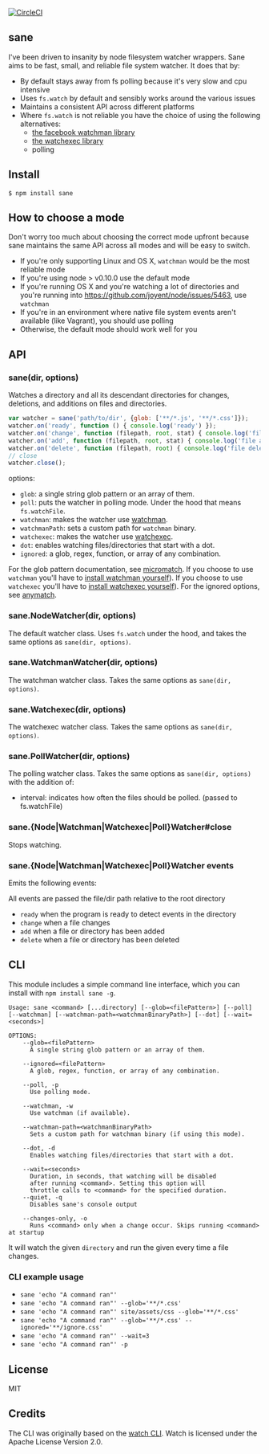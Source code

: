 [![CircleCI](https://circleci.com/gh/amasad/sane.svg?style=svg)](https://circleci.com/gh/amasad/sane)

sane
----

I've been driven to insanity by node filesystem watcher wrappers. Sane aims to be fast, small, and reliable file system
watcher. It does that by:

* By default stays away from fs polling because it's very slow and cpu intensive
* Uses `fs.watch` by default and sensibly works around the various issues
* Maintains a consistent API across different platforms
* Where `fs.watch` is not reliable you have the choice of using the following alternatives:
    * [the facebook watchman library](https://facebook.github.io/watchman/)
    * [the watchexec library](https://github.com/watchexec/watchexec)
    * polling

## Install

```
$ npm install sane
```

## How to choose a mode

Don't worry too much about choosing the correct mode upfront because sane maintains the same API across all modes and
will be easy to switch.

* If you're only supporting Linux and OS X, `watchman` would be the most reliable mode
* If you're using node > v0.10.0 use the default mode
* If you're running OS X and you're watching a lot of directories and you're running
  into https://github.com/joyent/node/issues/5463, use `watchman`
* If you're in an environment where native file system events aren't available (like Vagrant), you should use polling
* Otherwise, the default mode should work well for you

## API

### sane(dir, options)

Watches a directory and all its descendant directories for changes, deletions, and additions on files and directories.

```js
var watcher = sane('path/to/dir', {glob: ['**/*.js', '**/*.css']});
watcher.on('ready', function () { console.log('ready') });
watcher.on('change', function (filepath, root, stat) { console.log('file changed', filepath); });
watcher.on('add', function (filepath, root, stat) { console.log('file added', filepath); });
watcher.on('delete', function (filepath, root) { console.log('file deleted', filepath); });
// close
watcher.close();
```

options:

* `glob`: a single string glob pattern or an array of them.
* `poll`: puts the watcher in polling mode. Under the hood that means `fs.watchFile`.
* `watchman`: makes the watcher use [watchman](https://facebook.github.io/watchman/).
* `watchmanPath`: sets a custom path for `watchman` binary.
* `watchexec`: makes the watcher use [watchexec](https://github.com/watchexec/watchexec).
* `dot`: enables watching files/directories that start with a dot.
* `ignored`: a glob, regex, function, or array of any combination.

For the glob pattern documentation, see [micromatch](https://github.com/micromatch/micromatch). If you choose to
use `watchman` you'll have to [install watchman yourself](https://facebook.github.io/watchman/docs/install.html)). If
you choose to use `watchexec` you'll have to [install watchexec yourself](https://github.com/watchexec/watchexec)). For
the ignored options, see [anymatch](https://github.com/es128/anymatch).

### sane.NodeWatcher(dir, options)

The default watcher class. Uses `fs.watch` under the hood, and takes the same options as `sane(dir, options)`.

### sane.WatchmanWatcher(dir, options)

The watchman watcher class. Takes the same options as `sane(dir, options)`.

### sane.Watchexec(dir, options)

The watchexec watcher class. Takes the same options as `sane(dir, options)`.

### sane.PollWatcher(dir, options)

The polling watcher class. Takes the same options as `sane(dir, options)` with the addition of:

* interval: indicates how often the files should be polled. (passed to fs.watchFile)

### sane.{Node|Watchman|Watchexec|Poll}Watcher#close

Stops watching.

### sane.{Node|Watchman|Watchexec|Poll}Watcher events

Emits the following events:

All events are passed the file/dir path relative to the root directory

* `ready` when the program is ready to detect events in the directory
* `change` when a file changes
* `add` when a file or directory has been added
* `delete` when a file or directory has been deleted

## CLI

This module includes a simple command line interface, which you can install with `npm install sane -g`.

```
Usage: sane <command> [...directory] [--glob=<filePattern>] [--poll] [--watchman] [--watchman-path=<watchmanBinaryPath>] [--dot] [--wait=<seconds>]

OPTIONS:
    --glob=<filePattern>
      A single string glob pattern or an array of them.

    --ignored=<filePattern>
      A glob, regex, function, or array of any combination.

    --poll, -p
      Use polling mode.

    --watchman, -w
      Use watchman (if available).

    --watchman-path=<watchmanBinaryPath>
      Sets a custom path for watchman binary (if using this mode).

    --dot, -d
      Enables watching files/directories that start with a dot.

    --wait=<seconds>
      Duration, in seconds, that watching will be disabled
      after running <command>. Setting this option will
      throttle calls to <command> for the specified duration.
    --quiet, -q
      Disables sane's console output

    --changes-only, -o
      Runs <command> only when a change occur. Skips running <command> at startup
```

It will watch the given `directory` and run the given <command> every time a file changes.

### CLI example usage

- `sane 'echo "A command ran"'`
- `sane 'echo "A command ran"' --glob='**/*.css'`
- `sane 'echo "A command ran"' site/assets/css --glob='**/*.css'`
- `sane 'echo "A command ran"' --glob='**/*.css' --ignored='**/ignore.css'`
- `sane 'echo "A command ran"' --wait=3`
- `sane 'echo "A command ran"' -p`

## License

MIT

## Credits

The CLI was originally based on the [watch CLI](https://github.com/mikeal/watch). Watch is licensed under the Apache
License Version 2.0.
